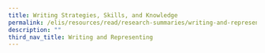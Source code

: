 ```yaml
---
title: Writing Strategies, Skills, and Knowledge
permalink: /elis/resources/read/research-summaries/writing-and-representing/writing-strategies-skills-knowledge/
description: ""
third_nav_title: Writing and Representing
---
```

